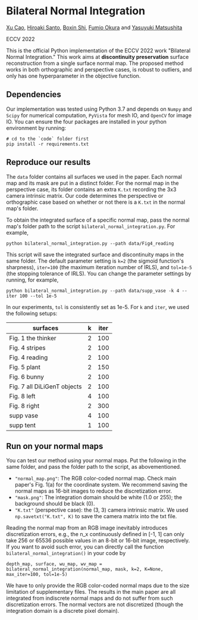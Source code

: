 # Bilateral Normal Integration

[Xu Cao](https://hoshino042.github.io/homepage/), [Hiroaki Santo](https://sites.google.com/view/hiroaki-santo/), [Boxin Shi](http://alumni.media.mit.edu/~shiboxin/), [Fumio Okura](http://alumni.media.mit.edu/~shiboxin/) and [Yasuyuki Matsushita](http://www-infobiz.ist.osaka-u.ac.jp/en/member/matsushita/)

ECCV 2022

This is the official Python implementation of the ECCV 2022 work "Bilateral Normal Integration."
This work aims at **discontinuity preservation** surface reconstruction from a single surface normal map.
The proposed method works in both orthographic and perspective cases, is robust to outliers, and only has one hyperparameter in the objective function.

## Dependencies
Our implementation was tested using Python 3.7 and depends on `Numpy` and `Scipy` for numerical computation, `PyVista` for mesh IO, and `OpenCV` for image IO.
You can ensure the four packages are installed in your python environment by running:

 ```
 # cd to the `code` folder first
pip install -r requirements.txt
 ```

## Reproduce our results 
The `data` folder contains all surfaces we used in the paper.
Each normal map and its mask are put in a distinct folder.
For the normal map in the perspective case, its folder contains an extra `K.txt` recording the 3x3 camera intrinsic matrix.
Our code determines the perspective or orthographic case based on whether or not there is a `K.txt` in the normal map's folder.

To obtain the integrated surface of a specific normal map, pass the normal map's folder path to the script `bilateral_normal_integration.py`.
For example, 
```
python bilateral_normal_integration.py --path data/Fig4_reading
```
This script will save the integrated surface and discontinuity maps in the same folder.
The default parameter setting is `k=2` (the sigmoid function's sharpness), `iter=100` (the maximum iteration number of IRLS), 
and `tol=1e-5` (the stopping tolerance of IRLS).
You can change the parameter settings by running, for example, 
```
python bilateral_normal_integration.py --path data/supp_vase -k 4 --iter 100 --tol 1e-5
```
In our experiments, `tol` is consistently set as 1e-5.
For `k` and `iter`, we used the following setups:

|  surfaces                     | k | iter|
| ---- | ---- | ---- |
| Fig. 1 the thinker            | 2 | 100 |
| Fig. 4 stripes                | 2 | 100 |
| Fig. 4 reading                | 2 | 100 |
| Fig. 5 plant                  | 2 | 150 |
| Fig. 6 bunny                  | 2 | 100 |
| Fig. 7 all DiLiGenT objects   | 2 | 100 |
| Fig. 8 left                   | 4 | 100 |
| Fig. 8 right                  | 2 | 300 |
| supp vase                     | 4 | 100 |
| supp tent                     | 1 | 100 |


## Run on your normal maps
You can test our method using your normal maps.
Put the following in the same folder, and pass the folder path to the script, as abovementioned.

- `"normal_map.png"`: The RGB color-coded normal map. Check main paper's Fig. 1(a) for the coordinate system. 
We recommend saving the normal maps as 16-bit images to reduce the discretization error.
- `"mask.png"`: The integration domain should be white (1.0 or 255); the background should be black (0).
- `"K.txt"` (perspective case): the (3, 3) camera intrinsic matrix. We used `np.savetxt("K.txt", K)` to save the camera matrix into the txt file.

Reading the normal map from an RGB image inevitably introduces discretization errors, e.g., 
the n_x continuously defined in [-1, 1] can only take 256 or 65536 possible values in an 8-bit or 16-bit image, respectively.
If you want to avoid such error, you can directly call the function ``bilateral_normal_integration()`` in your code by

```
depth_map, surface, wu_map, wv_map = bilateral_normal_integration(normal_map, mask, k=2, K=None, max_iter=100, tol=1e-5)
```

We have to only provide the RGB color-coded normal maps due to the size limitation of supplementary files.
The results in the main paper are all integrated from indiscrete normal maps and do not suffer from such discretization errors.
The normal vectors are not discretized (though the integration domain is a discrete pixel domain).
